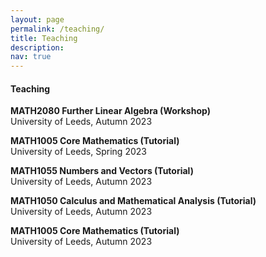 ```yaml
---
layout: page
permalink: /teaching/
title: Teaching
description:
nav: true
---
```


<h4>Teaching</h4>

**MATH2080 Further Linear Algebra (Workshop)**\
University of Leeds, Autumn 2023

**MATH1005 Core Mathematics (Tutorial)**\
University of Leeds, Spring 2023

**MATH1055 Numbers and Vectors (Tutorial)**\
University of Leeds, Autumn 2023

**MATH1050 Calculus and Mathematical Analysis (Tutorial)**\
University of Leeds, Autumn 2023

**MATH1005 Core Mathematics (Tutorial)**\
University of Leeds, Autumn 2023
